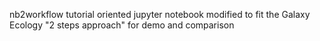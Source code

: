 nb2workflow tutorial oriented jupyter notebook modified to fit the Galaxy Ecology "2 steps approach" for demo and comparison
